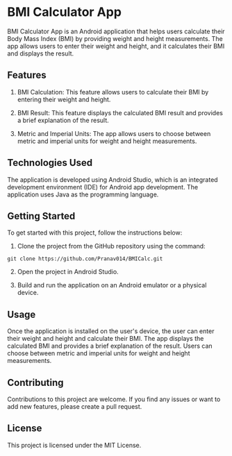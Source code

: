 

# BMI Calculator App

BMI Calculator App is an Android application that helps users calculate their Body Mass Index (BMI) by providing weight and height measurements. The app allows users to enter their weight and height, and it calculates their BMI and displays the result.

## Features

1. BMI Calculation: This feature allows users to calculate their BMI by entering their weight and height.

2. BMI Result: This feature displays the calculated BMI result and provides a brief explanation of the result.

3. Metric and Imperial Units: The app allows users to choose between metric and imperial units for weight and height measurements.

## Technologies Used

The application is developed using Android Studio, which is an integrated development environment (IDE) for Android app development. The application uses Java as the programming language.

## Getting Started

To get started with this project, follow the instructions below:

1. Clone the project from the GitHub repository using the command:

```
git clone https://github.com/Pranav014/BMICalc.git
```

2. Open the project in Android Studio.

3. Build and run the application on an Android emulator or a physical device.

## Usage

Once the application is installed on the user's device, the user can enter their weight and height and calculate their BMI. The app displays the calculated BMI and provides a brief explanation of the result. Users can choose between metric and imperial units for weight and height measurements.

## Contributing

Contributions to this project are welcome. If you find any issues or want to add new features, please create a pull request.

## License

This project is licensed under the MIT License.
